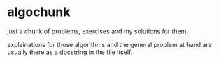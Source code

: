 # algochunk
just a chunk of problems, exercises and my solutions for them.

explainations for those algorithms and the general problem at hand are usually there as a docstring in the file itself.
